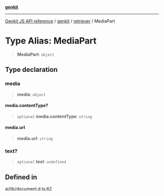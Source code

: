 [**genkit**](../../README.md)

***

[Genkit JS API reference](../../../README.md) / [genkit](../../README.md) / [retriever](../README.md) / MediaPart

# Type Alias: MediaPart

> **MediaPart**: `object`

## Type declaration

### media

> **media**: `object`

#### media.contentType?

> `optional` **media.contentType**: `string`

#### media.url

> **media.url**: `string`

### text?

> `optional` **text**: `undefined`

## Defined in

ai/lib/document.d.ts:62
